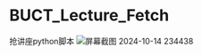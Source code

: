 # BUCT_Lecture_Fetch
抢讲座python脚本
![屏幕截图 2024-10-14 234438](https://github.com/user-attachments/assets/cbd4f7d7-7b18-4cf8-8417-7824a98079db)
